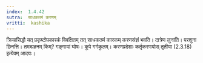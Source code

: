 ```yaml
---
index:  1.4.42
sutra:  साधकतमं करणम्
vritti:  kashika 
---
```


क्रियासिद्धौ यत् प्रकृष्टोपकारकं विवक्षितम् तत् साधकतमं कारकम् करणसंज्ञं भवति। दात्रेण लुनाति। परशुना छिनत्ति। तमब्ग्रहनम् किम्? गङ्गायां घोषः। कूपे गर्गकुलम्। करणप्रदेशाः कर्तृकरणयोस् तृतीया (2.3.18) इत्येवम् आदयः।

